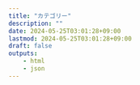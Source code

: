 ```yaml
---
title: "カテゴリー"
description: ""
date: 2024-05-25T03:01:28+09:00
lastmod: 2024-05-25T03:01:28+09:00
draft: false
outputs:
    - html
    - json
---
```

